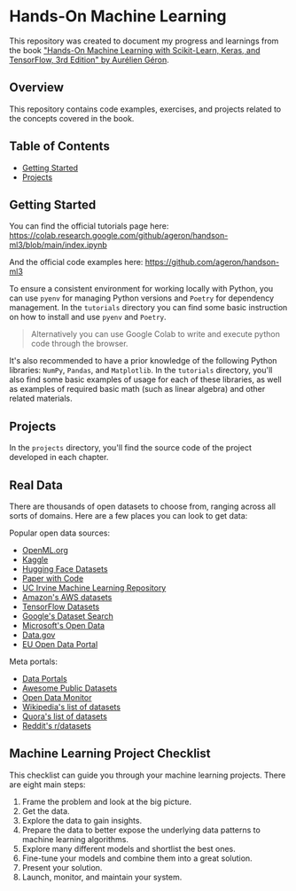 # Hands-On Machine Learning

This repository was created to document my progress and learnings from the book ["Hands-On Machine Learning with Scikit-Learn, Keras, and TensorFlow, 3rd Edition" by Aurélien Géron](https://learning.oreilly.com/library/view/hands-on-machine-learning/9781098125967/).

## Overview

This repository contains code examples, exercises, and projects related to the concepts covered in the book.

## Table of Contents

- [Getting Started](#getting-started)
- [Projects](#projects)

## Getting Started

You can find the official tutorials page here: https://colab.research.google.com/github/ageron/handson-ml3/blob/main/index.ipynb

And the official code examples here: https://github.com/ageron/handson-ml3

To ensure a consistent environment for working locally with Python, you can use `pyenv` for managing Python versions and `Poetry` for dependency management.
In the `tutorials` directory you can find some basic instruction on how to install and use `pyenv` and `Poetry`.

> Alternatively you can use Google Colab to write and execute python code through the browser.

It's also recommended to have a prior knowledge of the following Python libraries: `NumPy`, `Pandas`, and `Matplotlib`. In the `tutorials` directory, you'll also find some basic examples of usage for each of these libraries, as well as examples of required basic math (such as linear algebra) and other related materials.

## Projects

In the `projects` directory, you'll find the source code of the project developed in each chapter.

## Real Data

There are thousands of open datasets to choose from, ranging across all sorts of domains. Here are a few places you can look to get data:

Popular open data sources:

- [OpenML.org](https://openml.org/)
- [Kaggle](https://www.kaggle.com/datasets)
- [Hugging Face Datasets](https://huggingface.co/datasets)
- [Paper with Code](https://paperswithcode.com/datasets)
- [UC Irvine Machine Learning Repository](https://archive.ics.uci.edu/)
- [Amazon's AWS datasets](https://registry.opendata.aws/)
- [TensorFlow Datasets](https://www.tensorflow.org/datasets)
- [Google's Dataset Search](https://datasetsearch.research.google.com/)
- [Microsoft's Open Data](https://msropendata.com/)
- [Data.gov](https://www.data.gov/)
- [EU Open Data Portal](https://data.europa.eu/euodp/en/home)

Meta portals:

- [Data Portals](https://dataportals.org/)
- [Awesome Public Datasets](https://github.com/awesomedata/awesome-public-datasets)
- [Open Data Monitor](https://opendatamonitor.eu/)
- [Wikipedia's list of datasets](https://en.wikipedia.org/wiki/List_of_datasets_for_machine-learning_research)
- [Quora's list of datasets](https://www.quora.com/Where-can-I-find-large-datasets-open-to-the-public)
- [Reddit's r/datasets](https://www.reddit.com/r/datasets/)

## Machine Learning Project Checklist

This checklist can guide you through your machine learning projects. There are eight main steps:

1. Frame the problem and look at the big picture.
2. Get the data.
3. Explore the data to gain insights.
4. Prepare the data to better expose the underlying data patterns to machine learning algorithms.
5. Explore many different models and shortlist the best ones.
6. Fine-tune your models and combine them into a great solution.
7. Present your solution.
8. Launch, monitor, and maintain your system.
